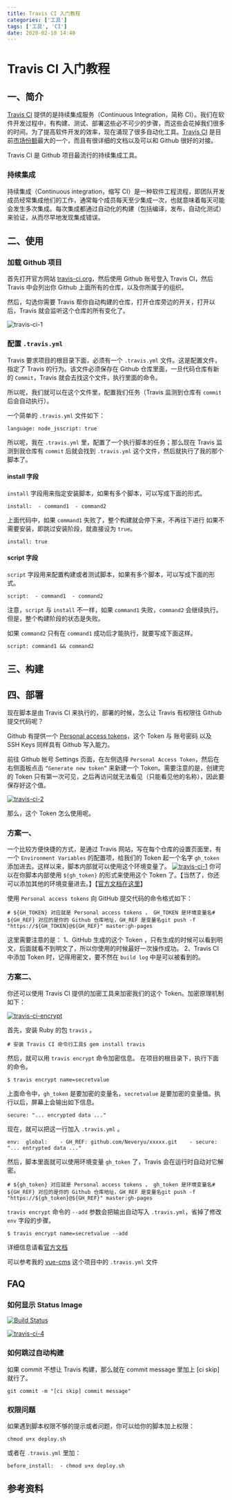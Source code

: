 ```yaml
---
title: Travis CI 入门教程
categories: ['工具']
tags: ['工具', 'CI']
date: 2020-02-10 14:40
---
```


# Travis CI 入门教程

## 一、简介

[Travis CI](https://travis-ci.org/) 提供的是持续集成服务（Continuous Integration，简称 CI）。我们在软件开发过程中，有构建、测试、部署这些必不可少的步骤，而这些会花掉我们很多的时间。为了提高软件开发的效率，现在涌现了很多自动化工具。[Travis CI](https://travis-ci.org/) 是目前[市场份额](https://github.blog/2017-11-07-github-welcomes-all-ci-tools/)最大的一个，而且有很详细的文档以及可以和 Github 很好的对接。

Travis CI 是 Github 项目最流行的持续集成工具。

### 持续集成

持续集成（Continuous integration，缩写 CI）是一种软件工程流程，即团队开发成员经常集成他们的工作，通常每个成员每天至少集成一次，也就意味着每天可能会发生多次集成。每次集成都通过自动化的构建（包括编译，发布，自动化测试）来验证，从而尽早地发现集成错误。

## 二、使用

### 加载 Github 项目

首先打开官方网站 [travis-ci.org](https://travis-ci.org/)，然后使用 Github 账号登入 Travis CI，然后 Travis 中会列出你 Github 上面所有的仓库，以及你所属于的组织。

然后，勾选你需要 Travis 帮你自动构建的仓库，打开仓库旁边的开关，打开以后，Travis 就会监听这个仓库的所有变化了。

![travis-ci-1](https://neveryu.github.io/images/travis-ci-1.png)

### 配置 `.travis.yml`

Travis 要求项目的根目录下面，必须有一个 `.travis.yml` 文件。这是配置文件，指定了 Travis 的行为。该文件必须保存在 Github 仓库里面，一旦代码仓库有新的 `Commit`，Travis 就会去找这个文件，执行里面的命令。

所以呢，我们就可以在这个文件里，配置我们任务（Travis 监测到仓库有 `commit` 后会自动执行）。

一个简单的 `.travis.yml` 文件如下：

```
language: node_jsscript: true
```

所以呢，我在 `.travis.yml` 里，配置了一个执行脚本的任务；那么现在 Travis 监测到我仓库有 `commit` 后就会找到 `.travis.yml` 这个文件，然后就执行了我的那个脚本了。

#### install 字段

`install` 字段用来指定安装脚本，如果有多个脚本，可以写成下面的形式。

```
install:  - command1  - command2
```

上面代码中，如果 `command1` 失败了，整个构建就会停下来，不再往下进行
如果不需要安装，即跳过安装阶段，就直接设为 `true`。

```
install: true
```

#### script 字段

`script` 字段用来配置构建或者测试脚本，如果有多个脚本，可以写成下面的形式。

```
script:  - command1  - command2
```

注意，`script` 与 `install` 不一样，如果 `command1` 失败，`command2` 会继续执行。但是，整个构建阶段的状态是失败。

如果 `command2` 只有在 `command1` 成功后才能执行，就要写成下面这样。

```
script: command1 && command2
```

## 三、构建

## 四、部署

现在脚本是由 Travis CI 来执行的，部署的时候，怎么让 Travis 有权限往 Github 提交代码呢？

Github 有提供一个 [Personal access tokens](https://github.blog/2013-05-16-personal-api-tokens/)，这个 Token 与 账号密码 以及 SSH Keys 同样具有 Github 写入能力。

前往 Github 帐号 Settings 页面，在左侧选择 `Personal Access Token`，然后在右侧面板点击 `“Generate new token”` 来新建一个 Token。需要注意的是，创建完的 Token 只有第一次可见，之后再访问就无法看见（只能看见他的名称），因此要保存好这个值。

[![travis-ci-2](https://neveryu.github.io/images/travis-ci-2.png)](https://neveryu.github.io/images/travis-ci-2.png)

那么，这个 Token 怎么使用呢。

### 方案一、

一个比较方便快捷的方式，是通过 Travis 网站，写在每个仓库的设置页面里，有一个 `Environment Variables` 的配置项，给我们的 Token 起一个名字 `gh_token` 添加进去。这样以来，脚本内部就可以使用这个环境变量了。
[![travis-ci-1](https://neveryu.github.io/images/travis-ci-3.png)](https://neveryu.github.io/images/travis-ci-3.png)
你可以在你脚本内部使用 `${gh_token}` 的形式来使用这个 Token 了。【当然了，你还可以添加其他的环境变量进去。】【[官方文档在这里](https://docs.travis-ci.com/user/environment-variables)】

使用 `Personal access tokens` 向 GitHub 提交代码的命令格式如下：

```
# ${GH_TOKEN} 对应就是 Personal access tokens ， GH_TOKEN 是环境变量名# ${GH_REF} 对应的是你的 Github 仓库地址，GH_REF 是变量名git push -f "https://${GH_TOKEN}@${GH_REF}" master:gh-pages
```

这里需要注意的是：
1、GitHub 生成的这个 Token ，只有生成的时候可以看到明文，后面就看不到明文了，所以你使用的时候最好一次操作成功。
2、Travis CI 中添加 Token 时，记得用密文，要不然在 `build log` 中是可以被看到的。

### 方案二、

你还可以使用 Travis CI 提供的加密工具来加密我们的这个 Token。加密原理机制如下：

[![travis-ci-encrypt](https://neveryu.github.io/images/travis-encrypt.png)](https://neveryu.github.io/images/travis-encrypt.png)

首先，安装 Ruby 的包 `travis` 。

```
# 安装 Travis CI 命令行工具$ gem install travis
```

然后，就可以用 `travis encrypt` 命令加密信息。
在项目的根目录下，执行下面的命令。

```
$ travis encrypt name=secretvalue
```

上面命令中，`gh_token` 是要加密的变量名，`secretvalue` 是要加密的变量值。执行以后，屏幕上会输出如下信息。

```
secure: "... encrypted data ..."
```

现在，就可以把这一行加入 `.travis.yml` 。

```
env:  global:    - GH_REF: github.com/Neveryu/xxxxx.git    - secure: "... entrypted data ..."
```

然后，脚本里面就可以使用环境变量 `gh_token` 了，Travis 会在运行时自动对它解密。

```
# ${gh_token} 对应就是 Personal access tokens ， gh_token 是环境变量名# ${GH_REF} 对应的是你的 Github 仓库地址，GH_REF 是变量名git push -f "https://${gh_token}@${GH_REF}" master:gh-pages
```

`travis encrypt` 命令的 `--add` 参数会把输出自动写入 `.travis.yml`，省掉了修改 `env` 字段的步骤。

```
$ travis encrypt name=secretvalue --add
```

详细信息请看[官方文档](https://docs.travis-ci.com/user/encryption-keys/)

可以参考我的 [vue-cms](https://github.com/Neveryu/vue-cms) 这个项目中的 `.travis.yml` 文件

## FAQ

### 如何显示 Status Image

[![Build Status](https://travis-ci.org/Neveryu/web-bookmarks.svg?branch=master)](https://travis-ci.org/Neveryu/web-bookmarks)

[![travis-ci-4](https://neveryu.github.io/images/travis-ci-4.png)](https://neveryu.github.io/images/travis-ci-4.png)

### 如何跳过自动构建

如果 commit 不想让 Travis 构建，那么就在 commit message 里加上 [ci skip] 就行了。

```
git commit -m "[ci skip] commit message"
```

### 权限问题

如果遇到脚本权限不够的提示或者问题，你可以给你的脚本加上权限：

```
chmod u+x deploy.sh
```

或者在 `.travis.yml` 里加：

```
before_install:  - chmod u+x deploy.sh
```

## 参考资料
